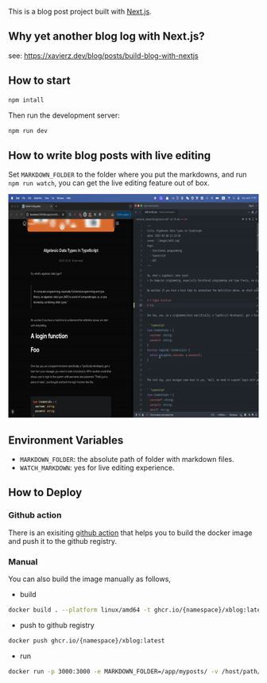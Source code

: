 This is a blog post project built with [Next.js](https://nextjs.org).

## Why yet another blog log with Next.js?

see: https://xavierz.dev/blog/posts/build-blog-with-nextjs



## How to start

``` bash
npm intall
```

Then run the development server:

```bash
npm run dev
```

## How to write blog posts with live editing
Set `MARKDOWN_FOLDER` to the folder where you put the markdowns,
and run `npm run watch`, you can get the live editing feature out of box.

<img src="https://raw.githubusercontent.com/xavierchow/asset/refs/heads/master/blog/live-editing.gif" height="450">

## Environment Variables


* `MARKDOWN_FOLDER`: the absolute path of folder with markdown files.
* `WATCH_MARKDOWN`: yes for live editing experience.

## How to Deploy 

### Github action
There is an exisiting [github action](https://github.com/xavierchow/xblog/blob/main/.github/workflows/push_image.yml) that helps you to build the docker image and push it to the github registry.

### Manual
You can also build the image manually as follows,

* build
``` bash
docker build . --platform linux/amd64 -t ghcr.io/{namespace}/xblog:latest
```

* push to github registry

``` bash
docker push ghcr.io/{namespace}/xblog:latest

```

* run

``` bash
docker run -p 3000:3000 -e MARKDOWN_FOLDER=/app/myposts/ -v /host/path/posts:/app/myposts ghcr.io/{namespace}/xblog
```

